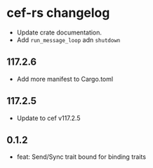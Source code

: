 # cef-rs changelog

- Update crate documentation.
- Add `run_message_loop` adn `shutdown`

## 117.2.6

- Add more manifest to Cargo.toml

## 117.2.5

- Update to cef v117.2.5

## 0.1.2

- feat: Send/Sync trait bound for binding traits
